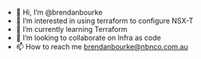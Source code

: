 - 👋 Hi, I’m @brendanbourke
- 👀 I’m interested in using terraform to configure NSX-T
- 🌱 I’m currently learning Terraform
- 💞️ I’m looking to collaborate on Infra as code
- 📫 How to reach me brendanbourke@nbnco.com.au

<!---
brendanbourke/brendanbourke is a ✨ special ✨ repository because its `README.md` (this file) appears on your GitHub profile.
You can click the Preview link to take a look at your changes.
--->
